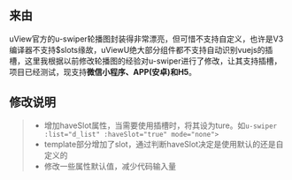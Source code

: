 ## 来由
uView官方的u-swiper轮播图封装得非常漂亮，但可惜不支持自定义，也许是V3编译器不支持$slots缘故，uViewU绝大部分组件都不支持自动识别vuejs的插槽，这里我根据以前修改轮播图的经验对u-swiper进行了修改，让其支持插槽，项目已经测试，现支持**微信小程序、APP(安卓)和H5**。

## 修改说明
>- 增加haveSlot属性，当需要使用插槽时，将其设为ture。如`u-swiper :list="d_list" :haveSlot="true" mode="none">`
>- template部分增加了slot，通过判断haveSlot决定是使用默认的还是自定义的
>- 修改一些属性默认值，减少代码输入量
